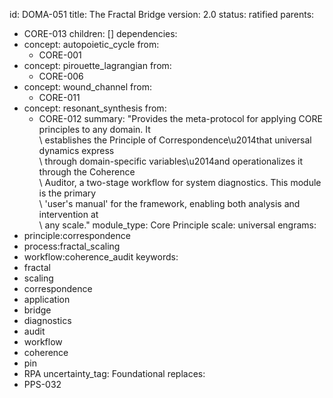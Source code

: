 id: DOMA-051
title: The Fractal Bridge
version: 2.0
status: ratified
parents:
- CORE-013
children: []
dependencies:
- concept: autopoietic_cycle
  from:
  - CORE-001
- concept: pirouette_lagrangian
  from:
  - CORE-006
- concept: wound_channel
  from:
  - CORE-011
- concept: resonant_synthesis
  from:
  - CORE-012
summary: "Provides the meta-protocol for applying CORE principles to any domain. It\
  \ establishes the Principle of Correspondence\u2014that universal dynamics express\
  \ through domain-specific variables\u2014and operationalizes it through the Coherence\
  \ Auditor, a two-stage workflow for system diagnostics. This module is the primary\
  \ 'user's manual' for the framework, enabling both analysis and intervention at\
  \ any scale."
module_type: Core Principle
scale: universal
engrams:
- principle:correspondence
- process:fractal_scaling
- workflow:coherence_audit
keywords:
- fractal
- scaling
- correspondence
- application
- bridge
- diagnostics
- audit
- workflow
- coherence
- pin
- RPA
uncertainty_tag: Foundational
replaces:
- PPS-032